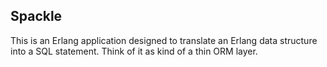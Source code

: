 Spackle
-------

This is an Erlang application designed to translate an Erlang data structure into a SQL statement.  Think of it
as kind of a thin ORM layer.

